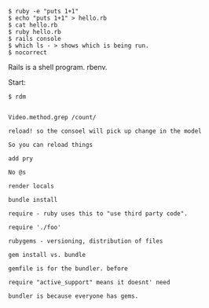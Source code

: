     $ ruby -e "puts 1+1"
    $ echo "puts 1+1" > hello.rb
    $ cat hello.rb
    $ ruby hello.rb
    $ rails console
    $ which ls - > shows which is being run.
    $ nocorrect

Rails is a shell program. rbenv.

Start:

    $ rdm


    Video.method.grep /count/
    
    reload! so the consoel will pick up change in the model

    So you can reload things 

    add pry 

    No @s

    render locals

    bundle install

    require - ruby uses this to "use third party code".

    require './foo'

    rubygems - versioning, distribution of files

    gem install vs. bundle

    gemfile is for the bundler. before 

    require "active_support" means it doesnt' need 

    bundler is because everyone has gems.


